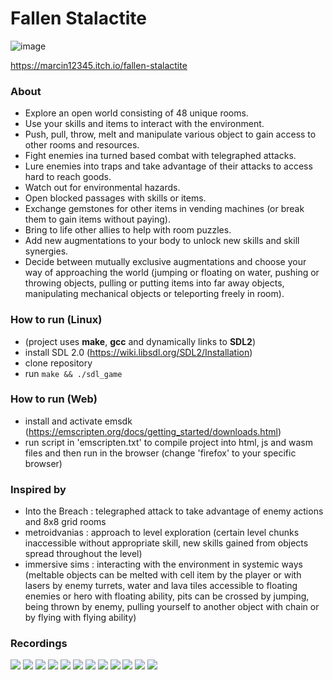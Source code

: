 
# Fallen Stalactite

![image](banner.png)

https://marcin12345.itch.io/fallen-stalactite

### About
- Explore an open world consisting of 48 unique rooms.
- Use your skills and items to interact with the environment.
- Push, pull, throw, melt and manipulate various object to gain access to other rooms and resources.
- Fight enemies ina turned based combat with telegraphed attacks.
- Lure enemies into traps and take advantage of their attacks to access hard to reach goods.
- Watch out for environmental hazards.
- Open blocked passages with skills or items.
- Exchange gemstones for other items in vending machines (or break them to gain items without paying).
- Bring to life other allies to help with room puzzles.
- Add new augmentations to your body to unlock new skills and skill synergies.
- Decide between mutually exclusive augmentations and choose your way of approaching the world (jumping or floating on water, pushing or throwing objects, pulling  or putting items into far away objects, manipulating mechanical objects or teleporting freely in room).

### How to run (Linux)
- (project uses **make**, **gcc** and dynamically links to **SDL2**)
- install SDL 2.0 (https://wiki.libsdl.org/SDL2/Installation)
- clone repository
- run ``` make && ./sdl_game ```

### How to run (Web)
- install and activate emsdk (https://emscripten.org/docs/getting_started/downloads.html)
- run script in 'emscripten.txt' to compile project into html, js and wasm files and then run in the browser (change 'firefox' to your specific browser)

### Inspired by
- Into the Breach : telegraphed attack to take advantage of enemy actions and 8x8 grid rooms
- metroidvanias : approach to level exploration (certain level chunks inaccessible without appropriate skill, new skills gained from objects spread throughout the level)
- immersive sims : interacting with the environment in systemic ways (meltable objects can be melted with cell item by the player or with lasers by enemy turrets, water and lava tiles accessible to floating enemies or hero with floating ability, pits can be crossed by jumping, being thrown by enemy, pulling yourself to another object with chain or by flying with flying ability)

### Recordings

<p float="center">
  <img src="./doc/rec_1.gif" />
  <img src="./doc/rec_2.gif" /> 
  <img src="./doc/rec_3.gif" />
  <img src="./doc/rec_4.gif" />
  <img src="./doc/rec_5.gif" />
  <img src="./doc/rec_6.gif" />
  <img src="./doc/rec_7.gif" />
  <img src="./doc/rec_8.gif" />
  <img src="./doc/rec_9.gif" />
  <img src="./doc/rec_10.gif" />
  <img src="./doc/rec_11.gif" />
  <img src="./doc/rec_12.gif" />
</p>
